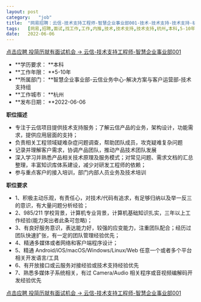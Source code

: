 ```yaml
---
layout:	post
category:	"job"
title:	"网易招聘：云信-技术支持工程师-智慧企业事业部001-技术-技术支持-技术支持-杭州本科5-10年"
tags:	[网易,招聘,面试,找工作,工作,内推,技术,技术支持,技术支持,杭州,本科,5-10年]
date:	2022-06-06
---
```


[点击应聘 投简历就有面试机会 -> 云信-技术支持工程师-智慧企业事业部001](http://mobile.bole.netease.com/bole/boleDetail?id=30900&employeeId=346f03c3cda5f04c&key=all)



- **学历要求： **本科
- **工作年限： **5-10年
- **所属部门： **智慧企业事业部-云信业务中心-解决方案与客户运营部-技术支持组
- **工作城市： **杭州
- **发布日期： **2022-06-06



**职位描述**
- 专注于云信项目提供技术支持服务；了解云信产品的业务，架构设计，功能需求，提供应用层面的支持；
- 负责相关工程领域疑难杂症问题调查，帮助团队成员，攻克疑难复杂问题
- 记录并理解客户需求，协调产品团队，推动产品技术团队发展
- 深入学习并熟悉产品相关技术原理及服务模式；对常见问题、需求文档的汇总整理，丰富知识库体系建设，减少对研发工程师的依赖；
- 参与重点客户的接入培训，部门内部人员业务及技术培训



**职位要求**
- 1、积极主动乐观，有责任心，对技术/代码有追求，有足够归纳以及举一反三的意识，有大量问题分析经验；
- 2、985/211 学校背景，计算机专业背景，计算机基础知识扎实，三年以上工作经验(能力突出者此条可忽略)；
- 3、有良好服务意识，表达能力好，较强的应变能力，注重团队配合；经历过团队快速扩张，有一定的团队管理经验优先；
- 4、精通多媒体或者网络和客户端程序设计；
- 5、精通 Android/iOS/macOS/Windows/Linux/Web 任意一个或者多个平台相关开发语言/工具
- 6、有开放接口或云服务对接经验或技术支持经验优先
- 7、熟悉多媒体子系统相关，有过 Camera/Audio 相关程序或音视频编解码开发经验优先



[点击应聘 投简历就有面试机会 -> 云信-技术支持工程师-智慧企业事业部001](http://mobile.bole.netease.com/bole/boleDetail?id=30900&employeeId=346f03c3cda5f04c&key=all)